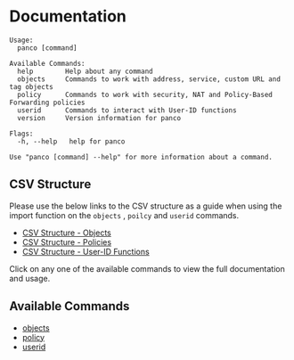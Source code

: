 # Documentation

```
Usage:
  panco [command]

Available Commands:
  help        Help about any command
  objects     Commands to work with address, service, custom URL and tag objects
  policy      Commands to work with security, NAT and Policy-Based Forwarding policies
  userid      Commands to interact with User-ID functions
  version     Version information for panco

Flags:
  -h, --help   help for panco

Use "panco [command] --help" for more information about a command.
```

## CSV Structure

Please use the below links to the CSV structure as a guide when using the import function on the `objects`
, `poilcy` and `userid` commands.

* [CSV Structure - Objects](https://panco.dev/csvObjects.html)
* [CSV Structure - Policies](https://panco.dev/csvPolicy.html)
* [CSV Structure - User-ID Functions](https://panco.dev/csvUserid.html)

Click on any one of the available commands to view the full documentation and usage.

## Available Commands

* [objects](objects.html)
* [policy](policy.html)
* [userid](userid.html)
